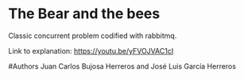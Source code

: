 # The Bear and the bees 
 Classic concurrent problem codified with rabbitmq. 

 Link to explanation: https://youtu.be/yFVOJVAC1cI

 #Authors 
Juan Carlos Bujosa Herreros and José Luis García Herreros
